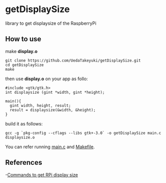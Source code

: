 # getDisplaySize
library to get displaysize of the RaspberryPi

## How to use

make **display.o**
```
git clone https://github.com/UedaTakeyuki/getDisplaySize.git
cd getDisplaySize
make
```

then use **display.o** on your app as follo:

```
#include <gtk/gtk.h>
int displaysize (gint *width, gint *height);

main(){
  gint width, height, result;
  result = displaysize(&width, &height);
}
```

build it as follows:
```
gcc -g `pkg-config --cflags --libs gtk+-3.0` -o getDisplaySize main.c displaysize.o

```

You can refer running [main.c](https://github.com/UedaTakeyuki/getDisplaySize/blob/main/main.c) and [Makefile](https://github.com/UedaTakeyuki/getDisplaySize/blob/main/Makefile).

## References

-[Commands to get RPi display size](wiki/commands-to-get-RPi-display-size)

